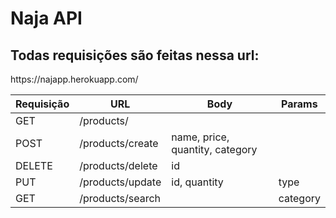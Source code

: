 # Naja API

<h2>Todas requisições são feitas nessa url: </h2>
<p>https://najapp.herokuapp.com/</p>

Requisição| URL | Body | Params
----------|------|------|-----------
GET | /products/ | |
POST | /products/create | name, price, quantity, category |
DELETE | /products/delete | id | 
PUT | /products/update | id, quantity | type
GET | /products/search | | category